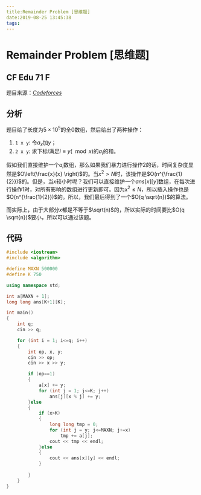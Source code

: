 ```yaml
---
title:Remainder Problem [思维题]
date:2019-08-25 13:45:38
tags:
---
```


# Remainder Problem [思维题]

## CF Edu 71 F

<!--more-->

题目来源：[_Codeforces_](https://codeforces.com/contest/1207/problem/F)

## 分析

题目给了长度为$5 \times 10^5$的全$0$数组，然后给出了两种操作：

1. `1 x y`: 令$a_x$加$y$；
2. `2 x y`: 求下标$i$满足$i \equiv y (\mod x)$的$a_i$的和。

假如我们直接维护一个$a_i$数组，那么如果我们暴力进行操作$2$的话，时间复杂度显然是$O\left(\frac{x}{x} \right)$的。当$x^2>N$时，该操作是$O(n^{\frac{1}{2}})$的。但是，当$x$较小时呢？我们可以直接维护一个$ans[x][y]$数组，在每次进行操作$1$时，对所有影响的数组进行更新即可。因为$x^2 \leq N$，所以插入操作也是$O(n^{\frac{1}{2}})$的。所以，我们最后得到了一个$O(q \sqrt{n})$的算法。

而实际上，由于大部分$x$都是不等于$\sqrt(n)$的，所以实际的时间要比$O(q \sqrt{n})$要小，所以可以通过该题。

## 代码

```C++
#include <iostream>
#include <algorithm>

#define MAXN 500000
#define K 750

using namespace std;

int a[MAXN + 1];
long long ans[K+1][K];

int main()
{
    int q;
    cin >> q;

    for (int i = 1; i<=q; i++)
    {
        int op, x, y;
        cin >> op;
        cin >> x >> y;

        if (op==1)
        {
            a[x] += y;
            for (int j = 1; j<=K; j++)
                ans[j][x % j] += y;
        }else
        {
            if (x>K)
            {
                long long tmp = 0;
                for (int j = y; j<=MAXN; j+=x)
                    tmp += a[j];
                cout << tmp << endl;
            }else
            {
                cout << ans[x][y] << endl;
            }
            
        }
    }
}
```
